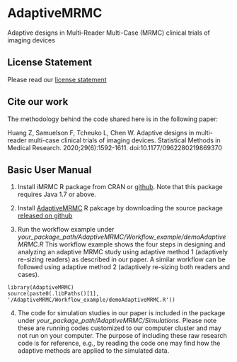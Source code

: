 # AdaptiveMRMC
Adaptive designs in Multi-Reader Multi-Case (MRMC) clinical trials of imaging devices

## License Statement
Please read our [license statement](https://github.com/DIDSR/AdaptiveMRMC/blob/main/LICENSE-STATEMENT.md)

## Cite our work
The methodology behind the code shared here is in the following paper:

Huang Z, Samuelson F, Tcheuko L, Chen W. Adaptive designs in multi-reader multi-case clinical trials of imaging devices. Statistical Methods in Medical Research. 2020;29(6):1592-1611. doi:10.1177/0962280219869370

## Basic User Manual

1. Install iMRMC R package from CRAN or [github](https://github.com/DIDSR/iMRMC). Note that this package requires Java 1.7 or above.

2. Install [AdaptiveMRMC](https://github.com/DIDSR/AdaptiveMRMC) R pakcage by downloading the source package [released on github](https://github.com/DIDSR/AdaptiveMRMC/releases/download/1st_release/AdaptiveMRMC_1.0.0.tar.gz)
3. Run the workflow example under *your_package_path/AdaptiveMRMC/Workflow_example/demoAdaptiveMRMC.R* This workflow example shows the four steps in designing and analyzing an adaptive MRMC study using adaptive method 1 (adaptively re-sizing readers) as described in our paper. A similar workflow can be followed using adaptive method 2 (adaptively re-sizing both readers and cases).

  `library(AdaptiveMRMC)`  
  `source(paste0(.libPaths()[1], '/AdaptiveMRMC/Workflow_example/demoAdaptiveMRMC.R'))` 
  
4. The code for simulation studies in our paper is included in the package under *your_package_path/AdaptiveMRMC/Simulations*. Please note these are running codes customized to our computer cluster and may not run on your computer. The purpose of including these raw research code is for reference, e.g., by reading the code one may find how the adaptive methods are applied to the simulated data.
